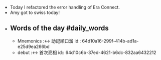 - Today I refactored the error handling of Era Connect.
- Amy got to swiss today!
- ## Words of the day #daily_words
	- Mnemonics :<-> 助記順口溜
	  id:: 64d10a16-299f-414b-ad1a-e25d9ea266bd
	- debut :<-> 首次亮相
	  id:: 64d10c6b-37ed-4621-b6dc-832aa6432212
